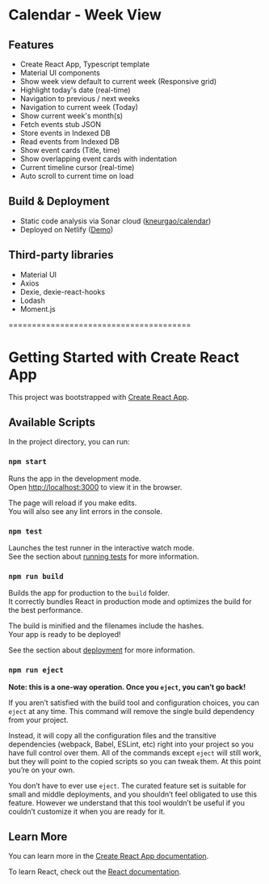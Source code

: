 # Calendar - Week View

## Features
- Create React App, Typescript template
- Material UI components
- Show week view default to current week (Responsive grid)
- Highlight today's date (real-time)
- Navigation to previous / next weeks
- Navigation to current week (Today)
- Show current week's month(s)
- Fetch events stub JSON
- Store events in Indexed DB
- Read events from Indexed DB
- Show event cards (Title, time)
- Show overlapping event cards with indentation
- Current timeline cursor (real-time)
- Auto scroll to current time on load

## Build & Deployment
- Static code analysis via Sonar cloud ([kneurgao/calendar](https://sonarcloud.io/project/overview?id=kneurgao_calendar))
- Deployed on Netlify ([Demo](https://cra-calendar-week-view.netlify.app/))

## Third-party libraries
- Material UI
- Axios
- Dexie, dexie-react-hooks
- Lodash
- Moment.js

=======================================

# Getting Started with Create React App

This project was bootstrapped with [Create React App](https://github.com/facebook/create-react-app).

## Available Scripts

In the project directory, you can run:

### `npm start`

Runs the app in the development mode.\
Open [http://localhost:3000](http://localhost:3000) to view it in the browser.

The page will reload if you make edits.\
You will also see any lint errors in the console.

### `npm test`

Launches the test runner in the interactive watch mode.\
See the section about [running tests](https://facebook.github.io/create-react-app/docs/running-tests) for more information.

### `npm run build`

Builds the app for production to the `build` folder.\
It correctly bundles React in production mode and optimizes the build for the best performance.

The build is minified and the filenames include the hashes.\
Your app is ready to be deployed!

See the section about [deployment](https://facebook.github.io/create-react-app/docs/deployment) for more information.

### `npm run eject`

**Note: this is a one-way operation. Once you `eject`, you can’t go back!**

If you aren’t satisfied with the build tool and configuration choices, you can `eject` at any time. This command will remove the single build dependency from your project.

Instead, it will copy all the configuration files and the transitive dependencies (webpack, Babel, ESLint, etc) right into your project so you have full control over them. All of the commands except `eject` will still work, but they will point to the copied scripts so you can tweak them. At this point you’re on your own.

You don’t have to ever use `eject`. The curated feature set is suitable for small and middle deployments, and you shouldn’t feel obligated to use this feature. However we understand that this tool wouldn’t be useful if you couldn’t customize it when you are ready for it.

## Learn More

You can learn more in the [Create React App documentation](https://facebook.github.io/create-react-app/docs/getting-started).

To learn React, check out the [React documentation](https://reactjs.org/).
